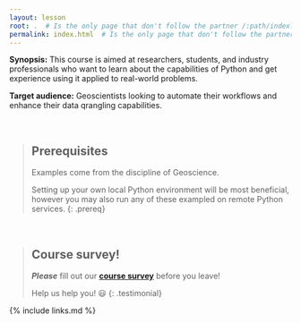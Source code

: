 ```yaml
---
layout: lesson
root: .  # Is the only page that don't follow the partner /:path/index.html
permalink: index.html  # Is the only page that don't follow the partner /:path/index.html
---
```


**Synopsis:** This course is aimed at researchers, students, and industry professionals who want to learn about the capabilities of Python and get experience using it applied to real-world problems.

**Target audience:** Geoscientists looking to automate their workflows and enhance their data qrangling capabilities.

<br>

> ## Prerequisites
>
> Examples come from the discipline of Geoscience.
>
> Setting up your own local Python environment will be most beneficial, however you may also run any of these exampled on remote Python services.
{: .prereq}

<br>

> ## Course survey!
>
> **_Please_** fill out our **[course survey](https://redcap.sydney.edu.au/surveys/?s=FJ33MYNCRR)** before you leave!
>
> Help us help you! :smiley:
{: .testimonial}


{% include links.md %}
